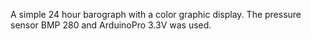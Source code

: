 A simple 24 hour barograph with a color graphic display. The pressure sensor BMP 280 and ArduinoPro 3.3V was used.